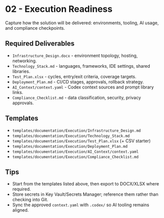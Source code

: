 # 02 - Execution Readiness

Capture how the solution will be delivered: environments, tooling, AI usage, and compliance checkpoints.

## Required Deliverables
- `Infrastructure_Design.docx` - environment topology, hosting, networking.
- `Technology_Stack.md` - languages, frameworks, IDE settings, shared libraries.
- `Test_Plan.xlsx` - cycles, entry/exit criteria, coverage targets.
- `Deployment_Plan.md` - CI/CD stages, approvals, rollback strategy.
- `AI_Context/context.yaml` - Codex context sources and prompt library links.
- `Compliance_Checklist.md` - data classification, security, privacy approvals.

## Templates
- `templates/documentation/Execution/Infrastructure_Design.md`
- `templates/documentation/Execution/Technology_Stack.md`
- `templates/documentation/Execution/Test_Plan.xlsx` (+ CSV starter)
- `templates/documentation/Execution/Deployment_Plan.md`
- `templates/documentation/Execution/AI_Context/context.yaml`
- `templates/documentation/Execution/Compliance_Checklist.md`

## Tips
- Start from the templates listed above, then export to DOCX/XLSX where required.
- Store secrets in Key Vault/Secrets Manager; reference them rather than checking into Git.
- Sync the approved `context.yaml` with `.codex/` so AI tooling remains aligned.
